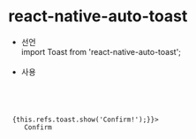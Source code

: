 # react-native-auto-toast
- 선언 <br>
import Toast from 'react-native-auto-toast'; <br> <br>
- 사용 <br>
<code>
<View>
<Toast ref="toast" backgroundColor="#000000" opacitys="0.5"/>
</View>
<TouchableOpacity onPress={() => {this.refs.toast.show('Confirm!');}}>
    <Text>Confirm</Text>
</TouchableOpacity>
</code>